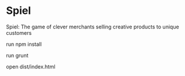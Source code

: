 # Spiel
Spiel: The game of clever merchants selling creative products to unique customers

run npm install

run grunt

open dist/index.html